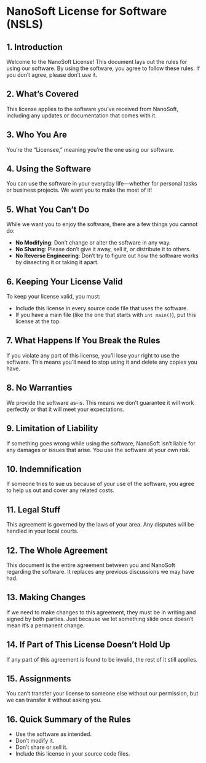 # NanoSoft License for Software (NSLS)

## 1. Introduction
Welcome to the NanoSoft License! This document lays out the rules for using our software. By using the software, you agree to follow these rules. If you don’t agree, please don’t use it.

## 2. What’s Covered
This license applies to the software you’ve received from NanoSoft, including any updates or documentation that comes with it.

## 3. Who You Are
You’re the “Licensee,” meaning you’re the one using our software.

## 4. Using the Software
You can use the software in your everyday life—whether for personal tasks or business projects. We want you to make the most of it!

## 5. What You Can’t Do
While we want you to enjoy the software, there are a few things you cannot do:
- **No Modifying**: Don’t change or alter the software in any way.
- **No Sharing**: Please don’t give it away, sell it, or distribute it to others.
- **No Reverse Engineering**: Don’t try to figure out how the software works by dissecting it or taking it apart.

## 6. Keeping Your License Valid
To keep your license valid, you must:
- Include this license in every source code file that uses the software.
- If you have a main file (like the one that starts with `int main()`), put this license at the top.

## 7. What Happens If You Break the Rules
If you violate any part of this license, you’ll lose your right to use the software. This means you’ll need to stop using it and delete any copies you have.

## 8. No Warranties
We provide the software as-is. This means we don’t guarantee it will work perfectly or that it will meet your expectations.

## 9. Limitation of Liability
If something goes wrong while using the software, NanoSoft isn’t liable for any damages or issues that arise. You use the software at your own risk.

## 10. Indemnification
If someone tries to sue us because of your use of the software, you agree to help us out and cover any related costs.

## 11. Legal Stuff
This agreement is governed by the laws of your area. Any disputes will be handled in your local courts.

## 12. The Whole Agreement
This document is the entire agreement between you and NanoSoft regarding the software. It replaces any previous discussions we may have had.

## 13. Making Changes
If we need to make changes to this agreement, they must be in writing and signed by both parties. Just because we let something slide once doesn’t mean it’s a permanent change.

## 14. If Part of This License Doesn’t Hold Up
If any part of this agreement is found to be invalid, the rest of it still applies.

## 15. Assignments
You can’t transfer your license to someone else without our permission, but we can transfer it without asking you.

## 16. Quick Summary of the Rules
- Use the software as intended.
- Don’t modify it.
- Don’t share or sell it.
- Include this license in your source code files.
